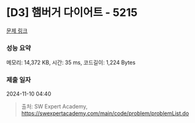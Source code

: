 # [D3] 햄버거 다이어트 - 5215 

[문제 링크](https://swexpertacademy.com/main/code/problem/problemDetail.do?contestProbId=AWT-lPB6dHUDFAVT) 

### 성능 요약

메모리: 14,372 KB, 시간: 35 ms, 코드길이: 1,224 Bytes

### 제출 일자

2024-11-10 04:40



> 출처: SW Expert Academy, https://swexpertacademy.com/main/code/problem/problemList.do